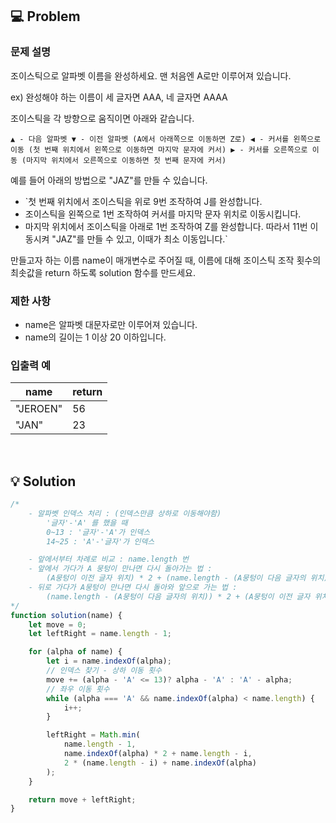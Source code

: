 ## 💻 Problem
### **문제 설명**

조이스틱으로 알파벳 이름을 완성하세요. 맨 처음엔 A로만 이루어져 있습니다.

ex) 완성해야 하는 이름이 세 글자면 AAA, 네 글자면 AAAA

조이스틱을 각 방향으로 움직이면 아래와 같습니다.

`▲ - 다음 알파벳
▼ - 이전 알파벳 (A에서 아래쪽으로 이동하면 Z로)
◀ - 커서를 왼쪽으로 이동 (첫 번째 위치에서 왼쪽으로 이동하면 마지막 문자에 커서)
▶ - 커서를 오른쪽으로 이동 (마지막 위치에서 오른쪽으로 이동하면 첫 번째 문자에 커서)`

예를 들어 아래의 방법으로 "JAZ"를 만들 수 있습니다.

- `첫 번째 위치에서 조이스틱을 위로 9번 조작하여 J를 완성합니다.
- 조이스틱을 왼쪽으로 1번 조작하여 커서를 마지막 문자 위치로 이동시킵니다.
- 마지막 위치에서 조이스틱을 아래로 1번 조작하여 Z를 완성합니다.
따라서 11번 이동시켜 "JAZ"를 만들 수 있고, 이때가 최소 이동입니다.`

만들고자 하는 이름 name이 매개변수로 주어질 때, 이름에 대해 조이스틱 조작 횟수의 최솟값을 return 하도록 solution 함수를 만드세요.

### 제한 사항

- name은 알파벳 대문자로만 이루어져 있습니다.
- name의 길이는 1 이상 20 이하입니다.

### 입출력 예

| name | return |
| --- | --- |
| "JEROEN" | 56 |
| "JAN" | 23 |

<br/>

## 💡 Solution
```jsx
/*
    - 알파벳 인덱스 처리 : (인덱스만큼 상하로 이동해야함)
        '글자'-'A' 를 했을 때 
        0~13 : '글자'-'A'가 인덱스 
        14~25 : 'A'-'글자'가 인덱스 

    - 앞에서부터 차례로 비교 : name.length 번 
    - 앞에서 가다가 A 뭉텅이 만나면 다시 돌아가는 법 : 
        (A뭉텅이 이전 글자 위치) * 2 + (name.length - (A뭉텅이 다음 글자의 위치))
    - 뒤로 가다가 A뭉텅이 만나면 다시 돌아와 앞으로 가는 법 : 
        (name.length - (A뭉텅이 다음 글자의 위치)) * 2 + (A뭉텅이 이전 글자 위치)
*/
function solution(name) {
    let move = 0;
    let leftRight = name.length - 1;

    for (alpha of name) {
        let i = name.indexOf(alpha);
        // 인덱스 찾기 - 상하 이동 횟수 
        move += (alpha - 'A' <= 13)? alpha - 'A' : 'A' - alpha;
        // 좌우 이동 횟수 
        while (alpha === 'A' && name.indexOf(alpha) < name.length) {
            i++;
        }

        leftRight = Math.min(
            name.length - 1,
            name.indexOf(alpha) * 2 + name.length - i,
            2 * (name.length - i) + name.indexOf(alpha)
        );
    }

    return move + leftRight;
}
```